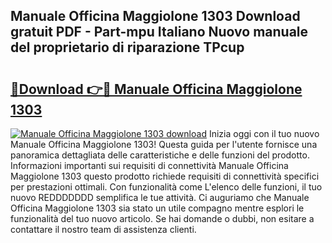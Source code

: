 ## Manuale Officina Maggiolone 1303 Download gratuit PDF - Part-mpu Italiano Nuovo manuale del proprietario di riparazione TPcup

# <h2><a href="http://dfgdlin.blite.top/?on=Manuale+Officina+Maggiolone+1303">🔗Download 👉🔴 Manuale Officina Maggiolone 1303</a></h2>

[![Manuale Officina Maggiolone 1303 download](https://i.imgur.com/lujVjoI.png)](http://dfgdlin.blite.top/?on=Manuale+Officina+Maggiolone+1303)
Inizia oggi con il tuo nuovo Manuale Officina Maggiolone 1303! Questa guida per l'utente fornisce una panoramica dettagliata delle caratteristiche e delle funzioni del prodotto. Informazioni importanti sui requisiti di connettività Manuale Officina Maggiolone 1303 questo prodotto richiede requisiti di connettività specifici per prestazioni ottimali. Con funzionalità come L'elenco delle funzioni, il tuo nuovo REDDDDDDD semplifica le tue attività. Ci auguriamo che Manuale Officina Maggiolone 1303 sia stato un utile compagno mentre esplori le funzionalità del tuo nuovo articolo. Se hai domande o dubbi, non esitare a contattare il nostro team di assistenza clienti.
